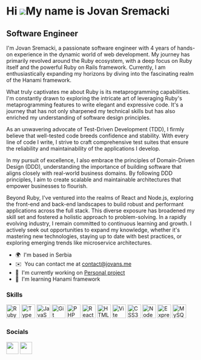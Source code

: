 Hi ![](https://user-images.githubusercontent.com/18350557/176309783-0785949b-9127-417c-8b55-ab5a4333674e.gif)My name is Jovan Sremacki
======================================================================================================================================

Software Engineer
-----------------

I'm Jovan Sremacki, a passionate software engineer with 4 years of hands-on experience in the dynamic world of web development. My journey has primarily revolved around the Ruby ecosystem, with a deep focus on Ruby itself and the powerful Ruby on Rails framework. Currently, I am enthusiastically expanding my horizons by diving into the fascinating realm of the Hanami framework.

What truly captivates me about Ruby is its metaprogramming capabilities. I'm constantly drawn to exploring the intricate art of leveraging Ruby's metaprogramming features to write elegant and expressive code. It's a journey that has not only sharpened my technical skills but has also enriched my understanding of software design principles. 

As an unwavering advocate of Test-Driven Development (TDD), I firmly believe that well-tested code breeds confidence and stability. With every line of code I write, I strive to craft comprehensive test suites that ensure the reliability and maintainability of the applications I develop. 

In my pursuit of excellence, I also embrace the principles of Domain-Driven Design (DDD), understanding the importance of building software that aligns closely with real-world business domains. By following DDD principles, I aim to create scalable and maintainable architectures that empower businesses to flourish. 

Beyond Ruby, I've ventured into the realms of React and Node.js, exploring the front-end and back-end landscapes to build robust and performant applications across the full stack. This diverse exposure has broadened my skill set and fostered a holistic approach to problem-solving. In a rapidly evolving industry, I remain committed to continuous learning and growth. I actively seek out opportunities to expand my knowledge, whether it's mastering new technologies, staying up to date with best practices, or exploring emerging trends like microservice architectures.

*   🌍  I'm based in Serbia
*   ✉️  You can contact me at [contact@jovans.me](mailto:contact@jovans.me)
*   🚀  I'm currently working on [Personal project](http://github.com/Ckojo/validify_me)
*   🧠  I'm learning Hanami framework
  
  ### Skills 
<p align="left">
<a href="https://www.ruby-lang.org/en/" target="_blank" rel="noreferrer"><img src="https://raw.githubusercontent.com/danielcranney/readme-generator/main/public/icons/skills/ruby-colored.svg" width="36" height="36" alt="Ruby" /></a>
<a href="https://www.typescriptlang.org/" target="_blank" rel="noreferrer"><img src="https://raw.githubusercontent.com/danielcranney/readme-generator/main/public/icons/skills/typescript-colored.svg" width="36" height="36" alt="TypeScript" /></a>
<a href="https://developer.mozilla.org/en-US/docs/Web/JavaScript" target="_blank" rel="noreferrer"><img src="https://raw.githubusercontent.com/danielcranney/readme-generator/main/public/icons/skills/javascript-colored.svg" width="36" height="36" alt="JavaScript" /></a>
<a href="https://git-scm.com/" target="_blank" rel="noreferrer"><img src="https://raw.githubusercontent.com/danielcranney/readme-generator/main/public/icons/skills/git-colored.svg" width="36" height="36" alt="Git" /></a>
<a href="https://www.php.net/" target="_blank" rel="noreferrer"><img src="https://raw.githubusercontent.com/danielcranney/readme-generator/main/public/icons/skills/php-colored.svg" width="36" height="36" alt="PHP" /></a>
<a href="https://reactjs.org/" target="_blank" rel="noreferrer"><img src="https://raw.githubusercontent.com/danielcranney/readme-generator/main/public/icons/skills/react-colored.svg" width="36" height="36" alt="React" /></a>
<a href="https://developer.mozilla.org/en-US/docs/Glossary/HTML5" target="_blank" rel="noreferrer"><img src="https://raw.githubusercontent.com/danielcranney/readme-generator/main/public/icons/skills/html5-colored.svg" width="36" height="36" alt="HTML5" /></a>
<a href="https://vitejs.dev/" target="_blank" rel="noreferrer"><img src="https://raw.githubusercontent.com/danielcranney/readme-generator/main/public/icons/skills/vite-colored.svg" width="36" height="36" alt="Vite" /></a>
<a href="https://www.w3.org/TR/CSS/#css" target="_blank" rel="noreferrer"><img src="https://raw.githubusercontent.com/danielcranney/readme-generator/main/public/icons/skills/css3-colored.svg" width="36" height="36" alt="CSS3" /></a>
<a href="https://nodejs.org/en/" target="_blank" rel="noreferrer"><img src="https://raw.githubusercontent.com/danielcranney/readme-generator/main/public/icons/skills/nodejs-colored.svg" width="36" height="36" alt="NodeJS" /></a>
<a href="https://expressjs.com/" target="_blank" rel="noreferrer"><img src="https://raw.githubusercontent.com/danielcranney/readme-generator/main/public/icons/skills/express-colored.svg" width="36" height="36" alt="Express" /></a>
<a href="https://www.mysql.com/" target="_blank" rel="noreferrer"><img src="https://raw.githubusercontent.com/danielcranney/readme-generator/main/public/icons/skills/mysql-colored.svg" width="36" height="36" alt="MySQL" /></a>
</p>
                    
### Socials
                  
                  
<p align="left">
  <a href="https://www.github.com/Ckojo" target="_blank" rel="noreferrer"><img src="https://raw.githubusercontent.com/danielcranney/readme-generator/main/public/icons/socials/github.svg" width="32" height="32" /></a>
  <a href="https://www.linkedin.com/in/jovan-sremacki" target="_blank" rel="noreferrer"><img src="https://raw.githubusercontent.com/danielcranney/readme-generator/main/public/icons/socials/linkedin.svg" width="32" height="32" /></a>
</p>
